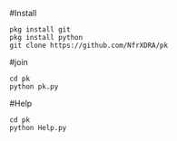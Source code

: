 #Install
```
pkg install git
pkg install python
git clone https://github.com/NfrXDRA/pk
```
#join
```
cd pk
python pk.py
```
#Help
```
cd pk
python Help.py
```
